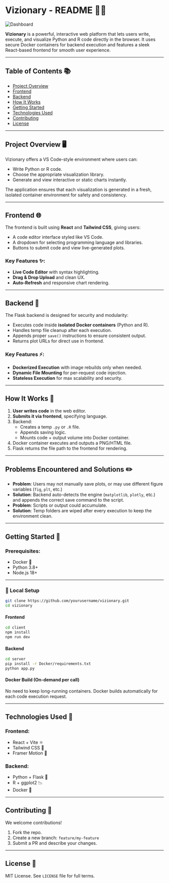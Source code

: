 # **Vizionary - README** 🎨🚀

![Dashboard](images/1.PNG)

**Vizionary** is a powerful, interactive web platform that lets users write, execute, and visualize Python and R code directly in the browser. It uses secure Docker containers for backend execution and features a sleek React-based frontend for smooth user experience.

---

## **Table of Contents** 📚

- [Project Overview](#project-overview)
- [Frontend](#frontend)
- [Backend](#backend)
- [How It Works](#how-it-works)
- [Getting Started](#getting-started)
- [Technologies Used](#technologies-used)
- [Contributing](#contributing)
- [License](#license)

---

## **Project Overview** 🖥️

Vizionary offers a VS Code-style environment where users can:
- Write Python or R code.
- Choose the appropriate visualization library.
- Generate and view interactive or static charts instantly.

The application ensures that each visualization is generated in a fresh, isolated container environment for safety and consistency.

---

## **Frontend** 🌐

The frontend is built using **React** and **Tailwind CSS**, giving users:
- A code editor interface styled like VS Code.
- A dropdown for selecting programming language and libraries.
- Buttons to submit code and view live-generated plots.

### Key Features ✨:
- **Live Code Editor** with syntax highlighting.
- **Drag & Drop Upload** and clean UX.
- **Auto-Refresh** and responsive chart rendering.

---

## **Backend** 🔧

The Flask backend is designed for security and modularity:
- Executes code inside **isolated Docker containers** (Python and R).
- Handles temp file cleanup after each execution.
- Appends proper `save()` instructions to ensure consistent output.
- Returns plot URLs for direct use in frontend.

### Key Features ⚡:
- **Dockerized Execution** with image rebuilds only when needed.
- **Dynamic File Mounting** for per-request code injection.
- **Stateless Execution** for max scalability and security.

---

## **How It Works** 🔄

1. **User writes code** in the web editor.
2. **Submits it via frontend**, specifying language.
3. Backend:
    - Creates a temp `.py` or `.R` file.
    - Appends saving logic.
    - Mounts code + output volume into Docker container.
4. Docker container executes and outputs a PNG/HTML file.
5. Flask returns the file path to the frontend for rendering.

---

## **Problems Encountered and Solutions** ✏️

- **Problem**: Users may not manually save plots, or may use different figure variables (`fig`, `plt`, etc.)
- **Solution**: Backend auto-detects the engine (`matplotlib`, `plotly`, etc.) and appends the correct save command to the script.
- **Problem**: Scripts or output could accumulate.
- **Solution**: Temp folders are wiped after every execution to keep the environment clean.

---

## **Getting Started** 🏁

### Prerequisites:
- Docker 🐋
- Python 3.8+
- Node.js 18+

---

### 🧪 Local Setup

```bash
git clone https://github.com/yourusername/vizionary.git
cd vizionary
```

#### Frontend

```bash
cd client
npm install
npm run dev
```

#### Backend

```bash
cd server
pip install -r Docker/requirements.txt
python app.py
```

#### Docker Build (On-demand per call)

No need to keep long-running containers. Docker builds automatically for each code execution request.

---

## **Technologies Used** 🧰

### Frontend:
- React + Vite ⚛️
- Tailwind CSS 🎨
- Framer Motion 💫

### Backend:
- Python + Flask 🐍
- R + ggplot2 📉
- Docker 🐳

---

## **Contributing** 🤝

We welcome contributions!

1. Fork the repo.
2. Create a new branch: `feature/my-feature`
3. Submit a PR and describe your changes.

---

## **License** 📝

MIT License. See `LICENSE` file for full terms.